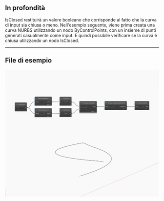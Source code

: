 ## In profondità
IsClosed restituirà un valore booleano che corrisponde al fatto che la curva di input sia chiusa o meno. Nell'esempio seguente, viene prima creata una curva NURBS utilizzando un nodo ByControlPoints, con un insieme di punti generati casualmente come input. È quindi possibile verificare se la curva è chiusa utilizzando un nodo IsClosed.
___
## File di esempio

![IsClosed](./Autodesk.DesignScript.Geometry.Curve.IsClosed_img.jpg)

